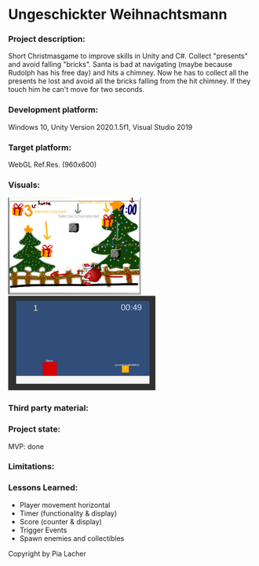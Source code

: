 # Ungeschickter Weihnachtsmann

### Project description: 
Short Christmasgame to improve skills in Unity and C#. Collect "presents" and avoid falling "bricks". Santa is bad at navigating (maybe because Rudolph has his free day) and hits a chimney. Now he has to collect all the presents he lost and avoid all the bricks falling from the hit chimney. If they touch him he can't move for two seconds.

### Development platform: 
Windows 10, Unity Version 2020.1.5f1, Visual Studio 2019

### Target platform: 
WebGL Ref.Res. (960x600)

### Visuals:
<div>
<img src="./Screenshots/WeihnachtsmannSpielKonzept.JPG" width="270">
<img src="./Screenshots/WeihnachtsmannSpielProjektstand.JPG" width="300">
</div>

### Third party material: 


### Project state: 
MVP: done

### Limitations: 

### Lessons Learned: 
<ul>
  <li>Player movement horizontal </li>
  <li>Timer (functionality & display) </li>
  <li>Score (counter & display) </li>
  <li>Trigger Events </li>
  <li>Spawn enemies and collectibles </li>
 </ul>

Copyright by Pia Lacher 
